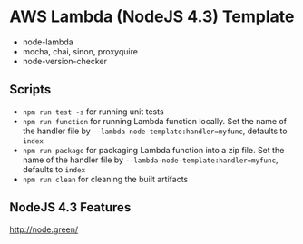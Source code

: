# AWS Lambda (NodeJS 4.3) Template

* node-lambda
* mocha, chai, sinon, proxyquire
* node-version-checker

## Scripts

* `npm run test -s` for running unit tests
* `npm run function` for running Lambda function locally. Set the name of the handler file by `--lambda-node-template:handler=myfunc`, defaults to `index`
* `npm run package` for packaging Lambda function into a zip file. Set the name of the handler file by `--lambda-node-template:handler=myfunc`, defaults to `index`
* `npm run clean` for cleaning the built artifacts

## NodeJS 4.3 Features

http://node.green/